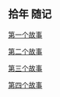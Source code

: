 ## 拾年 随记 



[第一个故事](https://tekan-0423.github.io/novel/第一个故事-卡洛斯.html) 

[第二个故事](https://tekan-0423.github.io/novel/第二个故事-杰里.html) 

[第三个故事](https://tekan-0423.github.io/novel/第三个故事-克里斯的玫瑰.html) 

[第四个故事](https://tekan-0423.github.io/novel/第四个故事-Antoine.html) 


